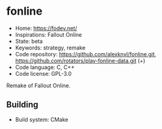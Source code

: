 # fonline

- Home: https://fodev.net/
- Inspirations: Fallout Online
- State: beta
- Keywords: strategy, remake
- Code repository: https://github.com/alexknvl/fonline.git, https://github.com/rotators/play-fonline-data.git (+)
- Code language: C, C++
- Code license: GPL-3.0

Remake of Fallout Online.

## Building

- Build system: CMake

